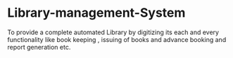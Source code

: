 # Library-management-System
To provide a complete automated Library by digitizing its each and every functionality like book keeping , issuing of books and advance booking and report generation etc. 
